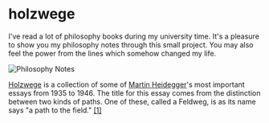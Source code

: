 # holzwege
I've read a lot of philosophy books during my university time. It's a pleasure to show you my philosophy notes through this small project. You may also feel the power from the lines which somehow changed my life. 

![Philosophy Notes](http://macallen.qiniudn.com/holzwege.jpg-width620)

[Holzwege](http://book.douban.com/subject/3069178/) is a collection of some of [Martin Heidegger](https://zh.wikipedia.org/wiki/马丁·海德格尔)'s most important essays from 1935 to 1946. The title for this essay comes from the distinction between two kinds of paths. One of these, called a Feldweg, is as its name says "a path to the field." [[1]](http://www.ucalgary.ca/ejournal/archive/v8/hfc.html)
